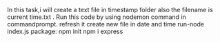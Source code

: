 In this task,i will create a text file in timestamp folder also the filename is current time.txt .
Run this code by using nodemon command in commandprompt.
refresh it create new file in date and time
run-node index.js
package:
npm init
npm i express

